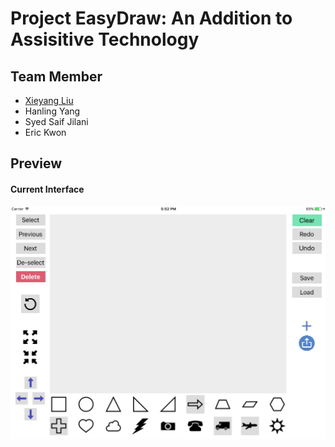 # Project EasyDraw: An Addition to Assisitive Technology



## Team Member
- [Xieyang Liu](http://lxieyang.github.io)
- Hanling Yang
- Syed Saif Jilani
- Eric Kwon

## Preview

#### Current Interface
![Preview Image](./preview/preview.png)